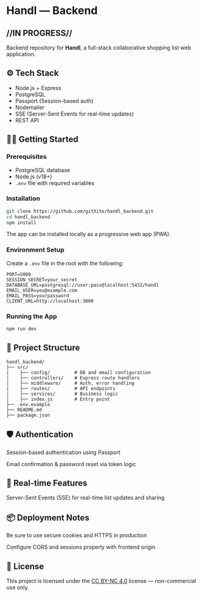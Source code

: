 # Handl — Backend
## //IN PROGRESS//

Backend repository for **Handl**, a full-stack collaborative shopping list web application.

## ⚙️ Tech Stack

- Node.js + Express
- PostgreSQL
- Passport (Session-based auth)
- Nodemailer
- SSE (Server-Sent Events for real-time updates)
- REST API

## 🧑‍💻 Getting Started

### Prerequisites

- PostgreSQL database
- Node.js (v18+)
- `.env` file with required variables

### Installation

```bash
git clone https://github.com/gitXite/handl_backend.git
cd handl_backend
npm install
```

The app can be installed locally as a progressive web app (PWA). 

### Environment Setup

Create a `.env` file in the root with the following:
```
PORT=5000
SESSION_SECRET=your_secret
DATABASE_URL=postgresql://user:pass@localhost:5432/handl
EMAIL_USER=you@example.com
EMAIL_PASS=yourpassword
CLIENT_URL=http://localhost:3000
```

### Running the App
```bash
npm run dev
```

## 📂 Project Structure

```plaintext
handl_backend/
├── src/
|    ├── config/         # DB and email configuration
|    ├── controllers/    # Express route handlers
|    ├── middleware/     # Auth, error handling
|    ├── routes/         # API endpoints
|    ├── services/       # Business logic
|    ├── index.js        # Entry point
├── .env.example
├── README.md
├── package.json
```

## 🛡️ Authentication
Session-based authentication using Passport

Email confirmation & password reset via token logic

## 🔄 Real-time Features
Server-Sent Events (SSE) for real-time list updates and sharing

## 📦 Deployment Notes
Be sure to use secure cookies and HTTPS in production

Configure CORS and sessions properly with frontend origin

## 📄 License

This project is licensed under the [CC BY-NC 4.0](https://creativecommons.org/licenses/by-nc/4.0/) license — non-commercial use only.
